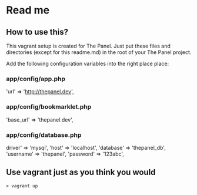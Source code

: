 # Read me

## How to use this?

This vagrant setup is created for The Panel. Just put these files and directories (except for this readme.md) in the root of your The Panel project.

Add the following configuration variables into the right place place:

### app/config/app.php
'url' => 'http://thepanel.dev',

### app/config/bookmarklet.php
'base_url' => 'thepanel.dev',

### app/config/database.php
driver'    => 'mysql',
'host'      => 'localhost',
'database'  => 'thepanel_db',
'username'  => 'thepanel',
'password'  => '123abc',

## Use vagrant just as you think you would

	> vagrant up